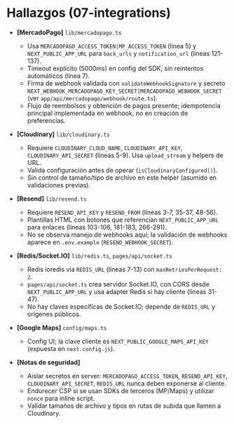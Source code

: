 # Hallazgos (07-integrations)

- **[MercadoPago]** `lib/mercadopago.ts`
  - Usa `MERCADOPAGO_ACCESS_TOKEN|MP_ACCESS_TOKEN` (línea 5) y `NEXT_PUBLIC_APP_URL` para `back_urls` y `notification_url` (líneas 121-137).
  - Timeout explícito (5000ms) en config del SDK; sin reintentos automáticos (línea 7).
  - Firma de webhook validada con `validateWebhookSignature` y secreto `NEXT_WEBHOOK_MERCADOPAGO_KEY_SECRET|MERCADOPAGO_WEBHOOK_SECRET` (ver `app/api/mercadopago/webhook/route.ts`).
  - Flujo de reembolsos y obtención de pagos presente; idempotencia principal implementada en webhook, no en creación de preferencias.

- **[Cloudinary]** `lib/cloudinary.ts`
  - Requiere `CLOUDINARY_CLOUD_NAME`, `CLOUDINARY_API_KEY`, `CLOUDINARY_API_SECRET` (líneas 5-9). Usa `upload_stream` y helpers de URL.
  - Valida configuración antes de operar (`isCloudinaryConfigured()`).
  - Sin control de tamaño/tipo de archivo en este helper (asumido en validaciones previas).

- **[Resend]** `lib/resend.ts`
  - Requiere `RESEND_API_KEY` y `RESEND_FROM` (líneas 3-7, 35-37, 48-56).
  - Plantillas HTML con botones que referencian `NEXT_PUBLIC_APP_URL` para enlaces (líneas 103-106, 181-183, 266-291).
  - No se observa manejo de webhooks aquí; la validación de webhooks aparece en `.env.example` (`RESEND_WEBHOOK_SECRET`).

- **[Redis/Socket.IO]** `lib/redis.ts`, `pages/api/socket.ts`
  - Redis ioredis via `REDIS_URL` (líneas 7-13) con `maxRetriesPerRequest: 2`.
  - `pages/api/socket.ts` crea servidor Socket.IO, con CORS desde `NEXT_PUBLIC_APP_URL` y usa adapter Redis si hay cliente (líneas 31-47).
  - No hay claves específicas de Socket.IO; depende de `REDIS_URL` y orígenes públicos.

- **[Google Maps]** `config/maps.ts`
  - Config UI; la clave cliente es `NEXT_PUBLIC_GOOGLE_MAPS_API_KEY` (expuesta en `next.config.js`).

- **[Notas de seguridad]**
  - Aislar secretos en server: `MERCADOPAGO_ACCESS_TOKEN`, `RESEND_API_KEY`, `CLOUDINARY_API_SECRET`, `REDIS_URL` nunca deben exponerse al cliente.
  - Endurecer CSP si se usan SDKs de terceros (MP/Maps) y utilizar `nonce` para inline script.
  - Validar tamaños de archivo y tipos en rutas de subida que llamen a Cloudinary.
